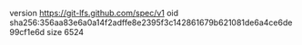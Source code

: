version https://git-lfs.github.com/spec/v1
oid sha256:356aa83e6a0a14f2adffe8e2395f3c142861679b621081de6a4ce6de99cf1e6d
size 6524

